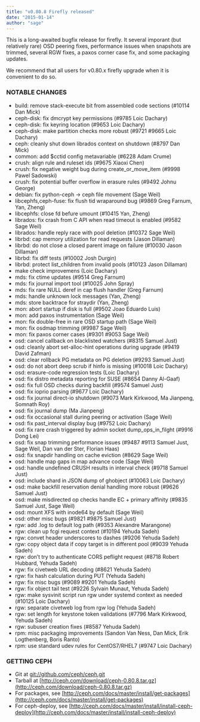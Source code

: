 ```yaml
---
title: "v0.80.8 Firefly released"
date: "2015-01-14"
author: "sage"
---
```


This is a long-awaited bugfix release for firefly. It several imporant (but relatively rare) OSD peering fixes, performance issues when snapshots are trimmed, several RGW fixes, a paxos corner case fix, and some packaging updates.

We recommend that all users for v0.80.x firefly upgrade when it is convenient to do so.

### NOTABLE CHANGES

- build: remove stack-execute bit from assembled code sections (#10114 Dan Mick)
- ceph-disk: fix dmcrypt key permissions (#9785 Loic Dachary)
- ceph-disk: fix keyring location (#9653 Loic Dachary)
- ceph-disk: make partition checks more robust (#9721 #9665 Loic Dachary)
- ceph: cleanly shut down librados context on shutdown (#8797 Dan Mick)
- common: add $cctid config metavariable (#6228 Adam Crume)
- crush: align rule and ruleset ids (#9675 Xiaoxi Chen)
- crush: fix negative weight bug during create\_or\_move\_item (#9998 Pawel Sadowski)
- crush: fix potential buffer overflow in erasure rules (#9492 Johnu George)
- debian: fix python-ceph -> ceph file movement (Sage Weil)
- libcephfs,ceph-fuse: fix flush tid wraparound bug (#9869 Greg Farnum, Yan, Zheng)
- libcephfs: close fd befure umount (#10415 Yan, Zheng)
- librados: fix crash from C API when read timeout is enabled (#9582 Sage Weil)
- librados: handle reply race with pool deletion (#10372 Sage Weil)
- librbd: cap memory utilization for read requests (Jason Dillaman)
- librbd: do not close a closed parent image on failure (#10030 Jason Dillaman)
- librbd: fix diff tests (#10002 Josh Durgin)
- librbd: protect list\_children from invalid pools (#10123 Jason Dillaman)
- make check improvemens (Loic Dachary)
- mds: fix ctime updates (#9514 Greg Farnum)
- mds: fix journal import tool (#10025 John Spray)
- mds: fix rare NULL deref in cap flush handler (Greg Farnum)
- mds: handle unknown lock messages (Yan, Zheng)
- mds: store backtrace for straydir (Yan, Zheng)
- mon: abort startup if disk is full (#9502 Joao Eduardo Luis)
- mon: add paxos instrumentation (Sage Weil)
- mon: fix double-free in rare OSD startup path (Sage Weil)
- mon: fix osdmap trimming (#9987 Sage Weil)
- mon: fix paxos corner cases (#9301 #9053 Sage Weil)
- osd: cancel callback on blacklisted watchers (#8315 Samuel Just)
- osd: cleanly abort set-alloc-hint operations during upgrade (#9419 David Zafman)
- osd: clear rollback PG metadata on PG deletion (#9293 Samuel Just)
- osd: do not abort deep scrub if hinfo is missing (#10018 Loic Dachary)
- osd: erasure-code regression tests (Loic Dachary)
- osd: fix distro metadata reporting for SUSE (#8654 Danny Al-Gaaf)
- osd: fix full OSD checks during backfill (#9574 Samuel Just)
- osd: fix ioprio parsing (#9677 Loic Dachary)
- osd: fix journal direct-io shutdown (#9073 Mark Kirkwood, Ma Jianpeng, Somnath Roy)
- osd: fix journal dump (Ma Jianpeng)
- osd: fix occasional stall during peering or activation (Sage Weil)
- osd: fix past\_interval display bug (#9752 Loic Dachary)
- osd: fix rare crash triggered by admin socket dump\_ops\_in\_filght (#9916 Dong Lei)
- osd: fix snap trimming performance issues (#9487 #9113 Samuel Just, Sage Weil, Dan van der Ster, Florian Haas)
- osd: fix snapdir handling on cache eviction (#8629 Sage Weil)
- osd: handle map gaps in map advance code (Sage Weil)
- osd: handle undefined CRUSH results in interval check (#9718 Samuel Just)
- osd: include shard in JSON dump of ghobject (#10063 Loic Dachary)
- osd: make backfill reservation denial handling more robust (#9626 Samuel Just)
- osd: make misdirected op checks handle EC + primary affinity (#9835 Samuel Just, Sage Weil)
- osd: mount XFS with inode64 by default (Sage Weil)
- osd: other misc bugs (#9821 #9875 Samuel Just)
- rgw: add .log to default log path (#9353 Alexandre Marangone)
- rgw: clean up fcgi request context (#10194 Yehuda Sadeh)
- rgw: convet header underscores to dashes (#9206 Yehuda Sadeh)
- rgw: copy object data if copy target is in different pool (#9039 Yehuda Sadeh)
- rgw: don’t try to authenticate CORS peflight request (#8718 Robert Hubbard, Yehuda Sadeh)
- rgw: fix civetweb URL decoding (#8621 Yehuda Sadeh)
- rgw: fix hash calculation during PUT (Yehuda Sadeh)
- rgw: fix misc bugs (#9089 #9201 Yehuda Sadeh)
- rgw: fix object tail test (#9226 Sylvain Munaut, Yehuda Sadeh)
- rgw: make sysvinit script run rgw under systemd context as needed (#10125 Loic Dachary)
- rgw: separate civetweb log from rgw log (Yehuda Sadeh)
- rgw: set length for keystone token validations (#7796 Mark Kirkwood, Yehuda Sadeh)
- rgw: subuser creation fixes (#8587 Yehuda Sadeh)
- rpm: misc packaging improvements (Sandon Van Ness, Dan Mick, Erik Logthenberg, Boris Ranto)
- rpm: use standard udev rules for CentOS7/RHEL7 (#9747 Loic Dachary)

### GETTING CEPH

- Git at [git://github.com/ceph/ceph.git](http://github.com/ceph/ceph)
- Tarball at [http://ceph.com/download/ceph-0.80.8.tar.gz](http://ceph.com/download/ceph-0.80.8.tar.gz)
- For packages, see [http://ceph.com/docs/master/install/get-packages](http://ceph.com/docs/master/install/get-packages)
- For ceph-deploy, see [http://ceph.com/docs/master/install/install-ceph-deploy](http://ceph.com/docs/master/install/install-ceph-deploy)
